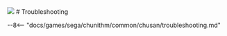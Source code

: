 <img class="header-logo" src="/img/sega/chunithm/sun/logo.png">
# Troubleshooting

--8<-- "docs/games/sega/chunithm/common/chusan/troubleshooting.md"
